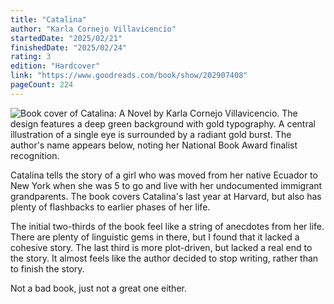 ```yaml
---
title: "Catalina"
author: "Karla Cornejo Villavicencio"
startedDate: "2025/02/21"
finishedDate: "2025/02/24"
rating: 3
edition: "Hardcover"
link: "https://www.goodreads.com/book/show/202907408"
pageCount: 224
---
```


![Book cover of Catalina: A Novel by Karla Cornejo Villavicencio. The design features a deep green background with gold typography. A central illustration of a single eye is surrounded by a radiant gold burst. The author's name appears below, noting her National Book Award finalist recognition.](https://images-na.ssl-images-amazon.com/images/S/compressed.photo.goodreads.com/books/1702664877i/202907408.jpg)

Catalina tells the story of a girl who was moved from her native Ecuador to New York when she was 5 to go and live with her undocumented immigrant grandparents. The book covers Catalina's last year at Harvard, but also has plenty of flashbacks to earlier phases of her life.

The initial two-thirds of the book feel like a string of anecdotes from her life. There are plenty of linguistic gems in there, but I found that it lacked a cohesive story. The last third is more plot-driven, but lacked a real end to the story. It almost feels like the author decided to stop writing, rather than to finish the story.

Not a bad book, just not a great one either.